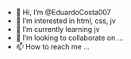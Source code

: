 - 👋 Hi, I’m @EduardoCosta007
- 👀 I’m interested in html, css, jv
- 🌱 I’m currently learning jv
- 💞️ I’m looking to collaborate on ...
- 📫 How to reach me ...

<!---
EduardoCosta007/EduardoCosta007 is a ✨ special ✨ repository because its `README.md` (this file) appears on your GitHub profile.
You can click the Preview link to take a look at your changes.
--->
